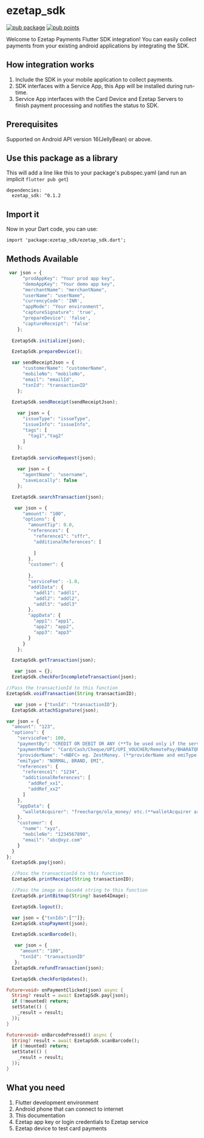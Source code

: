 # ezetap_sdk

[![pub package](https://img.shields.io/pub/v/ezetap_sdk.svg)](https://pub.dev/packages/ezetap_sdk)
[![pub points](https://img.shields.io/pub/points/ezetap_sdk?color=2E8B57&label=pub%20points)](https://pub.dev/packages/ezetap_sdk/score)

Welcome to Ezetap Payments Flutter SDK integration! You can easily collect payments from your
existing android applications by integrating the SDK.

## How integration works

1. Include the SDK in your mobile application to collect payments.
2. SDK interfaces with a Service App, this App will be installed during run-time.
3. Service App interfaces with the Card Device and Ezetap Servers to finish payment processing and
   notifies the status to SDK.

## Prerequisites

Supported on Android API version 16(JellyBean) or above.

## Use this package as a library

This will add a line like this to your package's pubspec.yaml (and run an
implicit ```flutter pub get```)

```
dependencies:
  ezetap_sdk: ^0.1.2
```

## Import it

Now in your Dart code, you can use:

```import 'package:ezetap_sdk/ezetap_sdk.dart';```

## Methods Available

```javascript
 var json = {
      "prodAppKey": "Your prod app key",
      "demoAppKey": "Your demo app key",
      "merchantName": "merchantName",
      "userName": "userName",
      "currencyCode": 'INR',
      "appMode": "Your environment",
      "captureSignature": 'true',
      "prepareDevice": 'false',
      "captureReceipt": 'false'
    };
  
  EzetapSdk.initialize(json);
```
```javascript
  EzetapSdk.prepareDevice();
```
```javascript
  var sendReceiptJson = {
      "customerName": "customerName",
      "mobileNo": "mobileNo",
      "email": "emailId",
      "txnId": "transactionID"
    };
    
  EzetapSdk.sendReceipt(sendReceiptJson);
```
```javascript
    var json = {
      "issueType": "issueType",
      "issueInfo": "issueInfo",
      "tags": [
        "tag1","tag2"
      ]
    };

  EzetapSdk.serviceRequest(json);
```
```javascript
    var json = {
      "agentName": "username",
      "saveLocally": false
    };

  EzetapSdk.searchTransaction(json);
```
```javascript
   var json = {
      "amount": "100",
      "options": {
        "amountTip": 0.0,
        "references": {
          "reference1": "sffr",
          "additionalReferences": [
    
          ]
        },
        "customer": {
    
        },
        "serviceFee": -1.0,
        "addlData": {
          "addl1": "addl1",
          "addl2": "addl2",
          "addl3": "addl3"
        },
        "appData": {
          "app1": "app1",
          "app2": "app2",
          "app3": "app3"
        }
      }
    };

  EzetapSdk.getTransaction(json);
```
```javascript
   var json = {};
  EzetapSdk.checkForIncompleteTransaction(json);
  ```
  ```javascript
  //Pass the transactionId to this function
  EzetapSdk.voidTransaction(String transactionID);
```
```javascript
   var json = {"txnId": "transactionID"};
  EzetapSdk.attachSignature(json);
```
```javascript
var json = {
  "amount": "123",
  "options": {
    "serviceFee": 100,
    "paymentBy": "CREDIT OR DEBIT OR ANY (**To be used only if the service fee is being added.)",
    "paymentMode": "Card/Cash/Cheque/UPI/UPI_VOUCHER/RemotePay/BHARATQR/Brand_Offers/Brand_EMI/Normal_EMI/Wallet ",
    "providerName": "<NBFC> eg. ZestMoney. (**providerName and emiType are to be passed only if user wants to use ZestMoney. In this scenario, set \"paymentMode”:”EMI”)",
    "emiType": "NORMAL, BRAND, EMI",
    "references": {
      "reference1": "1234",
      "additionalReferences": [
        "addRef_xx1",
        "addRef_xx2"
      ]
    },
    "appData": {
      "walletAcquirer": "freecharge/ola_money/ etc.(**walletAcquirer are to be passed only if user sets \"paymentMode”:”Wallet”)"
    },
    "customer": {
      "name": "xyz",
      "mobileNo": "1234567890",
      "email": "abc@xyz.com"
    }
  }
};
  EzetapSdk.pay(json);
```
```javascript
  //Pass the transactionId to this function
  EzetapSdk.printReceipt(String transactionID);
```
```javascript
  //Pass the image as base64 string to this function
  EzetapSdk.printBitmap(String? base64Image);
```
```javascript
  EzetapSdk.logout();
```
```javascript
  var json = {"txnIds":[""]};
  EzetapSdk.stopPayment(json);
```
```javascript
  EzetapSdk.scanBarcode();
```
```javascript
   var json = {
     "amount": "100",
     "txnId": "transactionID"
   };
  EzetapSdk.refundTransaction(json);
```
```javascript
  EzetapSdk.checkForUpdates();
```

```dart
Future<void> onPaymentClicked(json) async {
  String? result = await EzetapSdk.pay(json);
  if (!mounted) return;
  setState(() {
    _result = result;
  });
}
```
```dart
Future<void> onBarcodePressed() async {
  String? result = await EzetapSdk.scanBarcode();
  if (!mounted) return;
  setState(() {
    _result = result;
  });
}
```

## What you need

1. Flutter development environment
2. Android phone that can connect to internet
3. This documentation
4. Ezetap app key or login credentials to Ezetap service
5. Ezetap device to test card payments

